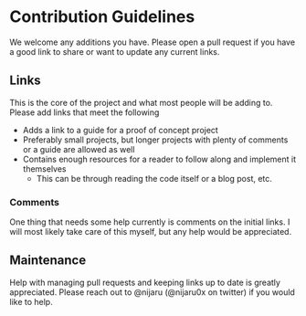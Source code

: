 # Contribution Guidelines
We welcome any additions you have. Please open a pull request if you have a good link to share or want to update any current links.

## Links
This is the core of the project and what most people will be adding to. Please add links that meet the following

- Adds a link to a guide for a proof of concept project
- Preferably small projects, but longer projects with plenty of comments or a guide are allowed as well 
- Contains enough resources for a reader to follow along and implement it themselves
    - This can be through reading the code itself or a blog post, etc.

### Comments
One thing that needs some help currently is comments on the initial links. I will most likely take care of this myself, but any help would be appreciated.


## Maintenance
Help with managing pull requests and keeping links up to date is greatly appreciated. Please reach out to @nijaru (@nijaru0x on twitter) if you would like to help. 